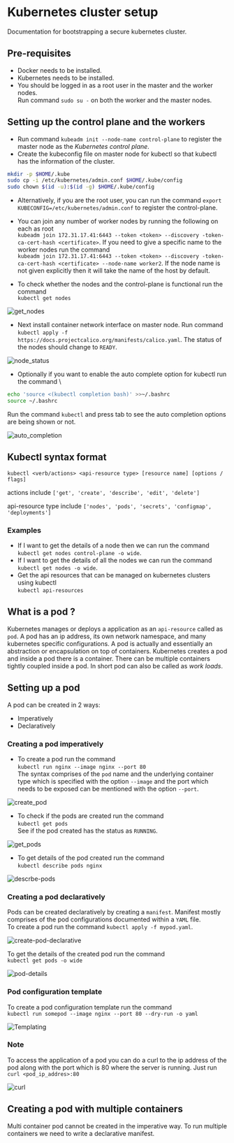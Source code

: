# Kubernetes cluster setup

Documentation for bootstrapping a secure kubernetes cluster.

## Pre-requisites

- Docker needs to be installed.
- Kubernetes needs to be installed.
- You should be logged in as a root user in the master and the worker nodes. \
Run command `sudo su -` on both the worker and the master nodes.

## Setting up the control plane and the workers

- Run command `kubeadm init --node-name control-plane` to register the master node as the *Kubernetes control plane*.
- Create the kubeconfig file on master node for kubectl so that kubectl has the information of the cluster.

```bash
mkdir -p $HOME/.kube
sudo cp -i /etc/kubernetes/admin.conf $HOME/.kube/config
sudo chown $(id -u):$(id -g) $HOME/.kube/config
```

- Alternatively, if you are the root user, you can run the command
`export KUBECONFIG=/etc/kubernetes/admin.conf` to register the control-plane.  
- You can join any number of worker nodes by running the following on each as root \
`kubeadm join 172.31.17.41:6443 --token <token> --discovery -token-ca-cert-hash <certificate>`.
If you need to give a specific name to the worker nodes run the command \
`kubeadm join 172.31.17.41:6443 --token <token> --discovery -token-ca-cert-hash <certificate> --node-name worker2`. If the node name is not given explicitly then it will take the name of the host by default.

- To check whether the nodes and the control-plane is functional run the command \
`kubectl get nodes`

![get_nodes](../snapshots/kubectl_get_nodes.png)

- Next install container network interface on master node. Run command \
`kubectl apply -f https://docs.projectcalico.org/manifests/calico.yaml`. The status of the nodes should change to `READY`.

![node_status](../snapshots/nodes_status_ready.png)

- Optionally if you want to enable the auto complete option for kubectl run the command \

```bash
echo 'source <(kubectl completion bash)' >>~/.bashrc
source ~/.bashrc
```

Run the command `kubectl` and press tab to see the auto completion options are being shown or not.

![auto_completion](../snapshots/auto_completion.png)

## Kubectl syntax format

`kubectl <verb/actions> <api-resource type> [resource name] [options / flags]`

actions include `['get', 'create', 'describe', 'edit', 'delete']`

api-resource type include `['nodes', 'pods', 'secrets', 'configmap', 'deployments']`

### Examples

- If I want to get the details of a node then we can run the command 
`kubectl get nodes control-plane -o wide`.
- If I want to get the details of all the nodes we can run the command \
`kubectl get nodes -o wide`.
- Get the api resources that can be managed on kubernetes clusters using kubectl \
`kubectl api-resources`

## What is a pod ?

Kubernetes manages or deploys a application as an `api-resource` called as `pod`. A pod has an ip address, its own network namespace, and many kubernetes specific configurations. A pod is actually and essentially an abstraction or encapsulation on top of containers. Kubernetes creates a pod and inside a pod there is a container. There can be multiple containers tightly coupled inside a pod. In short pod can also be called as *work loads*.

## Setting up a pod

A pod can be created in 2 ways:

- Imperatively
- Declaratively

### Creating a pod imperatively

- To create a pod run the command \
`kubectl run nginx --image nginx --port 80` \
The syntax comprises of the `pod` name and the underlying container type which is specified with the option `--image` and the port which needs to be exposed can be mentioned with the option `--port`.

![create_pod](../snapshots/pod_created.png)

- To check if the pods are created run the command \
`kubectl get pods` \
See if the pod created has the status as `RUNNING`.

![get_pods](../snapshots/check_pods.png)

- To get details of the pod created run the command \
`kubectl describe pods nginx`

![descrbe-pods](../snapshots/describe-pods.png)

### Creating a pod declaratively

Pods can be created declaratively by creating a `manifest`. Manifest mostly comprises of the pod configurations documented within a `YAML` file. \
To create a pod run the command `kubectl apply -f mypod.yaml`.

![create-pod-declarative](../snapshots/create_pod_declarative.png)

To get the details of the created pod run the command \
`kubectl get pods -o wide`

![pod-details](../snapshots/pod_details.png)

### Pod configuration template

To create a pod configuration template run the command \
`kubectl run somepod --image nginx --port 80 --dry-run -o yaml`

![Templating](../snapshots/templating.png)

### Note

To access the application of a pod you can do a curl to the ip address of the pod along with the port which is 80 where the server is running. Just run `curl <pod_ip_addres>:80`

![curl](../snapshots/curl_nginx.png)

## Creating a pod with multiple containers

Multi container pod cannot be created in the imperative way. To run multiple containers we need to write a declarative manifest. 
